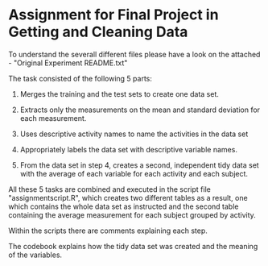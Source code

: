 # Assignment for Final Project in Getting and Cleaning Data

To understand the severall different files please have a look on the attached - "Original Experiment README.txt"

The task consisted of the following 5 parts: 

1. Merges the training and the test sets to create one data set.

2. Extracts only the measurements on the mean and standard deviation for each measurement.

3. Uses descriptive activity names to name the activities in the data set

4. Appropriately labels the data set with descriptive variable names.

5. From the data set in step 4, creates a second, independent tidy data set with the average of each variable    for each activity and each subject.

All these 5 tasks are combined and executed in the script file "assignmentscript.R", which creates two different tables as a result, one which contains the whole data set as instructed and the second table containing the average measurement for each subject grouped by activity.

Within the scripts there are comments explaining each step. 

The codebook explains how the tidy data set was created and the meaning of the variables. 
